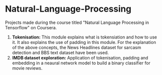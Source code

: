 # Natural-Language-Processing
Projects made during the course titled "Natural Language Processing in Tensorflow" on Coursera.

1. **Tokenisation:** This module explains what is tokensiation and how to use it. It also explains the use of padding in this module. For the explanation of the above concepts, the News Headlines dataset for sarcasm detection and BBS text dataset have been used.  
2. **IMDB dataset exploration:** Application of tokenisation, padding and embedding in a neaural network model to build a binary classifier for movie reviews. 

